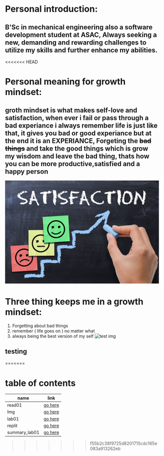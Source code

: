 # Personal introduction:
## B'Sc in mechanical engineering also a software development student at ASAC, Always seeking a new, demanding and rewarding challenges to utilize my skills and further enhance my abilities.
<<<<<<< HEAD
# Personal meaning for growth mindset:
## groth mindset is what makes self-love and satisfaction, when ever i fail or pass through a bad experiance i always remember life is just like that, it gives you bad or good experiance but at the end it is an **EXPERIANCE**, Forgeting the ~~bad things~~ and take the good things which is grow my wisdom and leave the bad thing, thats how you can be more productive,satisfied and a happy person
![SATISFACTION](satisfaction.jpg)
# Three thing keeps me in a growth mindset:
1. Forgetting about bad things
2. remember ( life goes on ) no matter what
3. always being the best version of my self
![test img](https://www.ikea.com/jo/en/images/products/smycka-artificial-flower-peony-pink__0611398_pe685428_s5.jpg)

## testing 
=======
# table of contents
| name        | link |
| ----------- | ----------- |
| read01      | [go here](read01.md)       |
| Img         | [go here](satisfaction.jpg)        |
| lab01         | [go here](lab01.md)        |
| replit         | [go here](.replit)        |
| summary_lab01         | [go here](summary.md)        |
>>>>>>> f55b2c38f9725d8201715cdc165e083a913262eb

